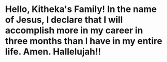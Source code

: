 # Hello, Kitheka's Family! In the name of Jesus, I declare that I will accomplish more in my career in three months than I have in my entire life. Amen. Hallelujah!!